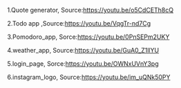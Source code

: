 

1.Quote generator, Source:https://youtu.be/o5CdCETh8cQ


2.Todo app ,Source:https://youtu.be/VqgTr-nd7Cg


3.Pomodoro_app,  Sorce:https://youtu.be/0PnSEPm2UKY

4.weather_app, Source:https://youtu.be/GuA0_Z1llYU

5.login_page, Sorce:https://youtu.be/OWNxUVnY3pg

6.instagram_logo, Source:https://youtu.be/im_uQNk50PY
